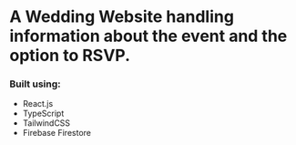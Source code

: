 <h1>A Wedding Website handling information about the event and the option to RSVP.</h1>

<h3>Built using:</h3> 
<ul>
  <li>React.js</li>
  <li>TypeScript</li>
  <li>TailwindCSS</li>
  <li>Firebase Firestore</li>
</ul>
